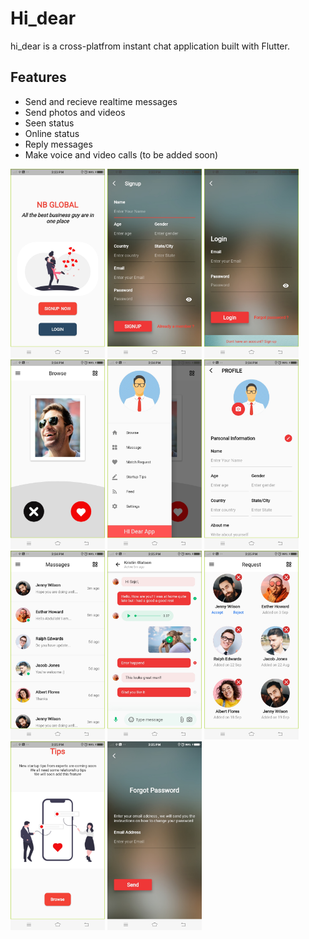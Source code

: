 # Hi_dear

hi_dear is a cross-platfrom instant chat application built with Flutter.

## Features
- Send and recieve realtime messages
- Send photos and videos
- Seen status
- Online status
- Reply messages
- Make voice and video calls (to be added soon)


<p float="left">
  <img src="https://github.com/Toufiqulhaquemamun/hi_dear/blob/main/screenshot/Screenshot_20210718_142339.jpg" width="30%" height="50%" /> 
  <img src="https://github.com/Toufiqulhaquemamun/hi_dear/blob/main/screenshot/Screenshot_20210718_142350.jpg" width="30%" height="50%"/>
  <img src="https://github.com/Toufiqulhaquemamun/hi_dear/blob/main/screenshot/Screenshot_20210718_142359.jpg" width="30%" height="50%"/>
  <img src="https://github.com/Toufiqulhaquemamun/hi_dear/blob/main/screenshot/Screenshot_20210718_142408.jpg" width="30%" height="50%"/>
  <img src="https://github.com/Toufiqulhaquemamun/hi_dear/blob/main/screenshot/Screenshot_20210718_142417.jpg" width="30%" height="50%"/>
  <img src="https://github.com/Toufiqulhaquemamun/hi_dear/blob/main/screenshot/Screenshot_20210718_142445.jpg" width="30%" height="50%"/>
  <img src="https://github.com/Toufiqulhaquemamun/hi_dear/blob/main/screenshot/Screenshot_20210718_142454.jpg" width="30%" height="50%"/>
  <img src="https://github.com/Toufiqulhaquemamun/hi_dear/blob/main/screenshot/Screenshot_20210718_142502.jpg" width="30%" height="50%"/>
  <img src="https://github.com/Toufiqulhaquemamun/hi_dear/blob/main/screenshot/Screenshot_20210718_142512.jpg" width="30%" height="50%"/>
  <img src="https://github.com/Toufiqulhaquemamun/hi_dear/blob/main/screenshot/Screenshot_20210718_142529.jpg" width="30%" height="50%"/>
  <img src="https://github.com/Toufiqulhaquemamun/hi_dear/blob/main/screenshot/Screenshot_20210718_142559.jpg" width="30%" height="50%"/>
</p>
